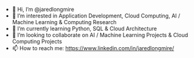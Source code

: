 - 👋 Hi, I’m @jaredlongmire
- 👀 I’m interested in Application Development, Cloud Computing, AI / Machine Learning & Computing Research 
- 🌱 I’m currently learning Python, SQL & Cloud Architecture 
- 💞️ I’m looking to collaborate on AI / Machine Learning Projects & Cloud Computing Projects
- 📫 How to reach me: https://www.linkedin.com/in/jaredlongmire/ 

<!---
jaredlongmire/jaredlongmire is a ✨ special ✨ repository because its `README.md` (this file) appears on your GitHub profile.
You can click the Preview link to take a look at your changes.
--->
